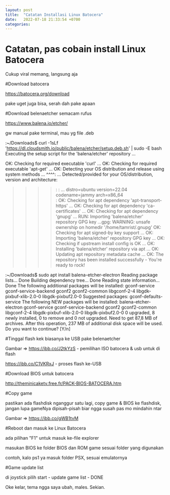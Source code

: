 ```yaml
---
layout: post
title:  "Catatan Installasi Linux Batocera"
date:   2022-07-18 21:33:54 +0700
categories: 
---
```


# Catatan, pas cobain install Linux Batocera


Cukup viral memang, langsung aja

#Download batocera

https://batocera.org/download

pake uget juga bisa, serah dah pake apaan




#Download belenaetcher semacam rufus

https://www.balena.io/etcher/

gw manual pake terminal, mau yg file .deb


:~/Downloads$ curl -1sLf 'https://dl.cloudsmith.io/public/balena/etcher/setup.deb.sh' | sudo -E bash
Executing the  setup script for the 'balena/etcher' repository ...

   OK: Checking for required executable 'curl' ...
   OK: Checking for required executable 'apt-get' ...
   OK: Detecting your OS distribution and release using system methods ...
 ^^^^: ... Detected/provided for your OS/distribution, version and architecture:
 >>>>:
 >>>>: ... distro=ubuntu  version=22.04  codename=jammy  arch=x86_64  
 >>>>:
   OK: Checking for apt dependency 'apt-transport-https' ...
   OK: Checking for apt dependency 'ca-certificates' ...
   OK: Checking for apt dependency 'gnupg' ...
  RUN: Importing 'balena/etcher' repository GPG key ...gpg: WARNING: unsafe ownership on homedir '/home/tamrist/.gnupg'
   OK: Checking for apt signed-by key support ...
   OK: Importing 'balena/etcher' repository GPG key ...
   OK: Checking if upstream install config is OK ...
   OK: Installing 'balena/etcher' repository via apt ...
   OK: Updating apt repository metadata cache ...
   OK: The repository has been installed successfully - You're ready to rock!
   
:~/Downloads$ sudo apt install balena-etcher-electron
Reading package lists... Done
Building dependency tree... Done
Reading state information... Done
The following additional packages will be installed:
  gconf-service gconf-service-backend gconf2 gconf2-common libgconf-2-4
  libgdk-pixbuf-xlib-2.0-0 libgdk-pixbuf2.0-0
Suggested packages:
  gconf-defaults-service
The following NEW packages will be installed:
  balena-etcher-electron gconf-service gconf-service-backend gconf2 gconf2-common
  libgconf-2-4 libgdk-pixbuf-xlib-2.0-0 libgdk-pixbuf2.0-0
0 upgraded, 8 newly installed, 0 to remove and 0 not upgraded.
Need to get 87,8 MB of archives.
After this operation, 237 MB of additional disk space will be used.
Do you want to continue? [Y/n]




#Tinggal flash kek biasanya ke USB pake belenaetcher

Gambar => 
https://ibb.co/J2tkYzS - pemilihan ISO batocera & usb untuk di flash

https://ibb.co/C1VKRxJ - proses flash ke-USB




#Download BIOS untuk batocera

http://theminicaketv.free.fr/PACK-BIOS-BATOCERA.htm




#Copy game

pastikan ada flashdisk nganggur satu lagi, copy game & BIOS ke flashdisk, jangan lupa gameNya dipisah-pisah biar ngga susah pas mo mindahin ntar

Gambar => https://ibb.co/gWB1tvM




#Reboot dan masuk ke Linux Batocera

ada pilihan "F1" untuk masuk ke-file explorer

masukan BIOS ke folder BIOS dan ROM game sesuai folder yang digunakan

contoh, kalo ps1 ya masuk folder PSX, sesuai emulatornya




#Game update list

di joystick pilih start - update game list - DONE




Oke kelar, tema ngga saya ubah, males. Sekian.
